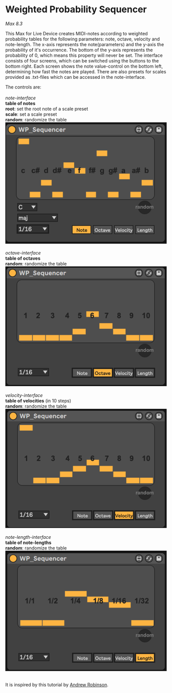 # Weighted Probability Sequencer

*Max 8.3*

This Max for Live Device creates MIDI-notes according to weighted probability tables for the following parameters: note, octave, velocity and note-length.
The x-axis represents the note(parameters) and the y-axis the probability of it's occurrence. The bottom of the y-axis represents the probability of 0, which means this property will never be set.
The interface consists of four screens, which can be switched using the buttons to the bottom right. 
Each screen shows the note value-control on the bottom left, determining how fast the notes are played.
There are also presets for scales provided as .txt-files which can be accessed in the note-interface.

The controls are: <br/>
<br/>
*note-interface* <br/>
**table of notes** <br/>
**root**: set the root note of a scale preset <br/>
**scale**: set a scale preset <br/>
**random**: randomize the table <br/>
![note](/pictures/WP_Sequencer_1.png) <br/>
<br/>
*octave-interface* <br/>
**table of octaves** <br/>
**random**: randomize the table <br/>
![note](/pictures/WP_Sequencer_2.png) <br/>
<br/>
*velocity-interface* <br/>
**table of velocities** (in 10 steps) <br/>
**random**: randomize the table <br/>
![note](/pictures/WP_Sequencer_3.png) <br/>
<br/>
*note-length-interface*<br/>
**table of note-lengths** <br/>
**random**: randomize the table <br/>
![note](/pictures/WP_Sequencer_4.png) <br/>
<br/>

It is inspired by this tutorial by [Andrew Robinson](https://www.youtube.com/watch?v=AkYRhaD5xoc).
